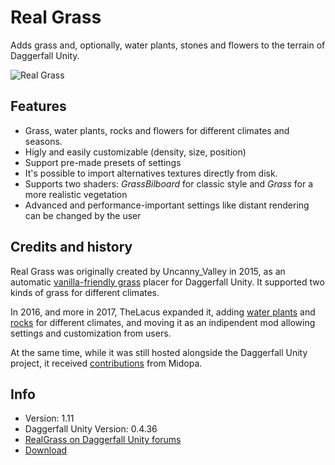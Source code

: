 # Real Grass
Adds grass and, optionally, water plants, stones and flowers to the terrain of Daggerfall Unity.

![Real Grass](https://i.imgur.com/rOJTkUm.png)

## Features
+ Grass, water plants, rocks and flowers for different climates and seasons.
+ Higly and easily customizable (density, size, position)
+ Support pre-made presets of settings
+ It's possible to import alternatives textures directly from disk.
+ Supports two shaders: _GrassBilboard_ for classic style and _Grass_ for a more realistic vegetation
+ Advanced and performance-important settings like distant rendering can be changed by the user

## Credits and history
Real Grass was originally created by Uncanny_Valley in 2015, as an automatic [vanilla-friendly grass](http://forums.dfworkshop.net/download/file.php?id=6) placer for Daggerfall Unity. It supported two kinds of grass for different climates.

In 2016, and more in 2017, TheLacus expanded it, adding [water plants](https://i.imgur.com/xoAoh61.png) and [rocks](https://i.imgur.com/pGyA0xQ.png) for different climates, and moving it as an indipendent mod allowing settings and customization from users.

At the same time, while it was still hosted alongside the Daggerfall Unity project, it received [contributions](https://twitter.com/zottgrammes/status/810390248647696384) from Midopa.

## Info
+ Version: 1.11
+ Daggerfall Unity Version: 0.4.36
+ [RealGrass on Daggerfall Unity forums](http://forums.dfworkshop.net/viewtopic.php?f=14&t=17)
+ [Download](http://forums.dfworkshop.net/viewtopic.php?f=22&t=456)
